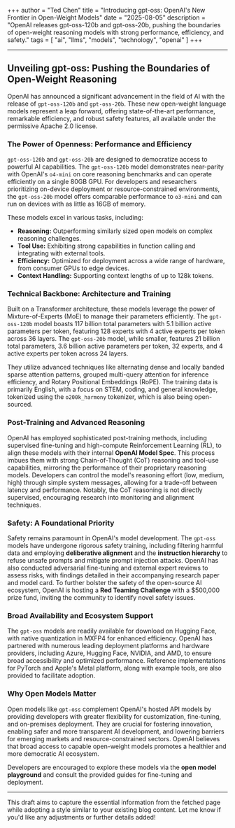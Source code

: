+++
author = "Ted Chen"
title = "Introducing gpt-oss: OpenAI's New Frontier in Open-Weight Models"
date = "2025-08-05"
description = "OpenAI releases gpt-oss-120b and gpt-oss-20b, pushing the boundaries of open-weight reasoning models with strong performance, efficiency, and safety."
tags = [
    "ai",
    "llms",
    "models",
    "technology",
    "openai"
]
+++

---

## Unveiling gpt-oss: Pushing the Boundaries of Open-Weight Reasoning

OpenAI has announced a significant advancement in the field of AI with the release of `gpt-oss-120b` and `gpt-oss-20b`. These new open-weight language models represent a leap forward, offering state-of-the-art performance, remarkable efficiency, and robust safety features, all available under the permissive Apache 2.0 license.

### The Power of Openness: Performance and Efficiency

`gpt-oss-120b` and `gpt-oss-20b` are designed to democratize access to powerful AI capabilities. The `gpt-oss-120b` model demonstrates near-parity with OpenAI's `o4-mini` on core reasoning benchmarks and can operate efficiently on a single 80GB GPU. For developers and researchers prioritizing on-device deployment or resource-constrained environments, the `gpt-oss-20b` model offers comparable performance to `o3-mini` and can run on devices with as little as 16GB of memory.

These models excel in various tasks, including:

*   **Reasoning:** Outperforming similarly sized open models on complex reasoning challenges.
*   **Tool Use:** Exhibiting strong capabilities in function calling and integrating with external tools.
*   **Efficiency:** Optimized for deployment across a wide range of hardware, from consumer GPUs to edge devices.
*   **Context Handling:** Supporting context lengths of up to 128k tokens.

### Technical Backbone: Architecture and Training

Built on a Transformer architecture, these models leverage the power of Mixture-of-Experts (MoE) to manage their parameters efficiently. The `gpt-oss-120b` model boasts 117 billion total parameters with 5.1 billion active parameters per token, featuring 128 experts with 4 active experts per token across 36 layers. The `gpt-oss-20b` model, while smaller, features 21 billion total parameters, 3.6 billion active parameters per token, 32 experts, and 4 active experts per token across 24 layers.

They utilize advanced techniques like alternating dense and locally banded sparse attention patterns, grouped multi-query attention for inference efficiency, and Rotary Positional Embeddings (RoPE). The training data is primarily English, with a focus on STEM, coding, and general knowledge, tokenized using the `o200k_harmony` tokenizer, which is also being open-sourced.

### Post-Training and Advanced Reasoning

OpenAI has employed sophisticated post-training methods, including supervised fine-tuning and high-compute Reinforcement Learning (RL), to align these models with their internal **OpenAI Model Spec**. This process imbues them with strong Chain-of-Thought (CoT) reasoning and tool-use capabilities, mirroring the performance of their proprietary reasoning models. Developers can control the model's reasoning effort (low, medium, high) through simple system messages, allowing for a trade-off between latency and performance. Notably, the CoT reasoning is not directly supervised, encouraging research into monitoring and alignment techniques.

### Safety: A Foundational Priority

Safety remains paramount in OpenAI's model development. The `gpt-oss` models have undergone rigorous safety training, including filtering harmful data and employing **deliberative alignment** and the **instruction hierarchy** to refuse unsafe prompts and mitigate prompt injection attacks. OpenAI has also conducted adversarial fine-tuning and external expert reviews to assess risks, with findings detailed in their accompanying research paper and model card. To further bolster the safety of the open-source AI ecosystem, OpenAI is hosting a **Red Teaming Challenge** with a $500,000 prize fund, inviting the community to identify novel safety issues.

### Broad Availability and Ecosystem Support

The `gpt-oss` models are readily available for download on Hugging Face, with native quantization in MXFP4 for enhanced efficiency. OpenAI has partnered with numerous leading deployment platforms and hardware providers, including Azure, Hugging Face, NVIDIA, and AMD, to ensure broad accessibility and optimized performance. Reference implementations for PyTorch and Apple's Metal platform, along with example tools, are also provided to facilitate adoption.

### Why Open Models Matter

Open models like `gpt-oss` complement OpenAI's hosted API models by providing developers with greater flexibility for customization, fine-tuning, and on-premises deployment. They are crucial for fostering innovation, enabling safer and more transparent AI development, and lowering barriers for emerging markets and resource-constrained sectors. OpenAI believes that broad access to capable open-weight models promotes a healthier and more democratic AI ecosystem.

Developers are encouraged to explore these models via the **open model playground** and consult the provided guides for fine-tuning and deployment.

---

This draft aims to capture the essential information from the fetched page while adopting a style similar to your existing blog content. Let me know if you'd like any adjustments or further details added!
